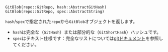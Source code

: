```
GitBlob(repo::GitRepo, hash::AbstractGitHash)
GitBlob(repo::GitRepo, spec::AbstractString)
```

`hash`/`spec`で指定された`repo`から`GitBlob`オブジェクトを返します。

  * `hash`は完全な（`GitHash`）または部分的な（`GitShortHash`）ハッシュです。
  * `spec`はテキスト仕様です：完全なリストについては[gitドキュメント](https://git-scm.com/docs/git-rev-parse.html#_specifying_revisions)を参照してください。

